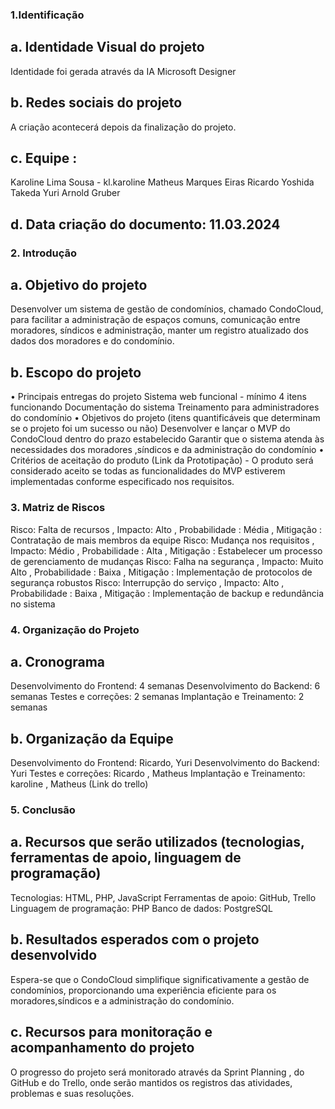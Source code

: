 ### 1.Identificação
## a. Identidade Visual do projeto
  Identidade foi gerada através da IA Microsoft Designer
## b. Redes sociais do projeto
  A criação acontecerá depois da finalização do projeto.
## c. Equipe : 
  Karoline Lima Sousa - kl.karoline
  Matheus Marques Eiras 
  Ricardo Yoshida Takeda
  Yuri Arnold Gruber
## d. Data criação do documento: 11.03.2024

### 2. Introdução
## a. Objetivo do projeto
  Desenvolver um sistema de gestão de condomínios, chamado CondoCloud, para facilitar a administração de espaços comuns, comunicação entre moradores, síndicos e administração,  manter um registro atualizado dos dados dos moradores e do condomínio.
## b. Escopo do projeto
• Principais entregas do projeto
  Sistema web funcional - mínimo 4 itens funcionando
  Documentação do sistema
  Treinamento para administradores do condomínio
• Objetivos do projeto (itens quantificáveis que determinam se o projeto foi um sucesso ou não)
  Desenvolver e lançar o MVP do CondoCloud dentro do prazo estabelecido
  Garantir que o sistema atenda às necessidades dos moradores ,síndicos e da administração do condomínio
• Critérios de aceitação do produto
(Link da Prototipação) - O produto será considerado aceito se todas as funcionalidades do MVP estiverem implementadas conforme especificado nos requisitos.

### 3. Matriz de Riscos
  Risco: Falta de recursos , Impacto: Alto , Probabilidade : Média , Mitigação : Contratação de mais membros da equipe 
  Risco: Mudança nos requisitos  , Impacto: Médio  , Probabilidade : Alta  , Mitigação : Estabelecer um processo de gerenciamento de mudanças 
  Risco: Falha na segurança   , Impacto: Muito Alto  , Probabilidade :  Baixa  , Mitigação : Implementação de protocolos de segurança robustos 
  Risco: Interrupção do serviço    , Impacto: Alto  , Probabilidade :  Baixa  , Mitigação : Implementação de backup e redundância no sistema 
  
### 4. Organização do Projeto
## a. Cronograma
  Desenvolvimento do Frontend: 4 semanas
  Desenvolvimento do Backend: 6 semanas
  Testes e correções: 2 semanas
  Implantação e Treinamento: 2 semanas
## b. Organização da Equipe
  Desenvolvimento do Frontend: Ricardo, Yuri
  Desenvolvimento do Backend: Yuri
  Testes e correções: Ricardo , Matheus
  Implantação e Treinamento: karoline , Matheus
(Link do trello)

### 5. Conclusão
## a. Recursos que serão utilizados (tecnologias, ferramentas de apoio, linguagem de programação)
  Tecnologias: HTML, PHP, JavaScript
  Ferramentas de apoio: GitHub, Trello
  Linguagem de programação: PHP
  Banco de dados: PostgreSQL
## b. Resultados esperados com o projeto desenvolvido
  Espera-se que o CondoCloud simplifique significativamente a gestão de condomínios, proporcionando uma experiência eficiente para os moradores,síndicos e a administração do condomínio.
## c. Recursos para monitoração e acompanhamento do projeto
  O progresso do projeto será monitorado através da Sprint Planning , do GitHub e do Trello, onde serão mantidos os registros das atividades, problemas e suas resoluções.
